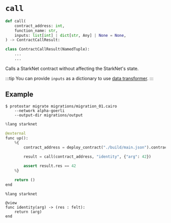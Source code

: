# `call`

```python
def call(
    contract_address: int,
    function_name: str,
    inputs: list[int] | dict[str, Any] | None = None,
) -> ContractCallResult:

class ContractCallResult(NamedTuple):
    ...
    ...
```
Calls a StarkNet contract without affecting the StarkNet's state.

:::tip
You can provide `inputs` as a dictionary to use [data transformer](./README.md#data-transformer).
:::


## Example

```
$ protostar migrate migrations/migration_01.cairo
    --network alpha-goerli
    --output-dir migrations/output
```

```python title="migrations/migration_01.cairo"
%lang starknet

@external
func up():
    %{ 
        contract_address = deploy_contract("./build/main.json").contract_address

        result = call(contract_address, "identity", {"arg": 42})

        assert result.res == 42
    %}

    return ()
end
```

```cairo title="src/main.cairo"
%lang starknet

@view
func identity(arg) -> (res : felt):
    return (arg)
end
```